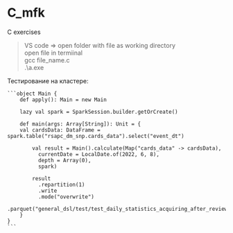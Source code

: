 # C_mfk
C exercises

> VS code => open folder with file as working directory <br />
> open file in termiinal <br />
> gcc file_name.c <br />
> .\a.exe <br />

Тестирование на кластере:

    ```object Main {
        def apply(): Main = new Main
        
        lazy val spark = SparkSession.builder.getOrCreate()
        
        def main(args: Array[String]): Unit = {
        val cardsData: DataFrame = spark.table("rsapc_dm_snp.cards_data").select("event_dt")
        
            val result = Main().calculate(Map("cards_data" -> cardsData),
              currentDate = LocalDate.of(2022, 6, 8),
              depth = Array(0),
              spark)
        
            result
              .repartition(1)
              .write
              .mode("overwrite")
              .parquet("general_dsl/test/test_daily_statistics_acquiring_after_review")
        }
    }
    ```

